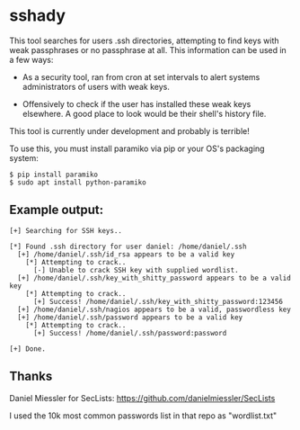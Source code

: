 # sshady

This tool searches for users .ssh directories, attempting to find keys
with weak passphrases or no passphrase at all. This information can be
used in a few ways:

- As a security tool, ran from cron at set intervals to alert systems
  administrators of users with weak keys.

- Offensively to check if the user has installed these weak keys
  elsewhere. A good place to look would be their shell's history file.

This tool is currently under development and probably is terrible!

To use this, you must install paramiko via pip or your OS's packaging
system:

	$ pip install paramiko
	$ sudo apt install python-paramiko

## Example output:

```
[+] Searching for SSH keys..

[*] Found .ssh directory for user daniel: /home/daniel/.ssh
  [+] /home/daniel/.ssh/id_rsa appears to be a valid key
    [*] Attempting to crack..
      [-] Unable to crack SSH key with supplied wordlist.
  [+] /home/daniel/.ssh/key_with_shitty_password appears to be a valid key
    [*] Attempting to crack..
      [+] Success! /home/daniel/.ssh/key_with_shitty_password:123456
  [+] /home/daniel/.ssh/nagios appears to be a valid, passwordless key
  [+] /home/daniel/.ssh/password appears to be a valid key
    [*] Attempting to crack..
      [+] Success! /home/daniel/.ssh/password:password

[+] Done.
```

## Thanks

Daniel Miessler for SecLists:
https://github.com/danielmiessler/SecLists

I used the 10k most common passwords list in that repo as
"wordlist.txt"


